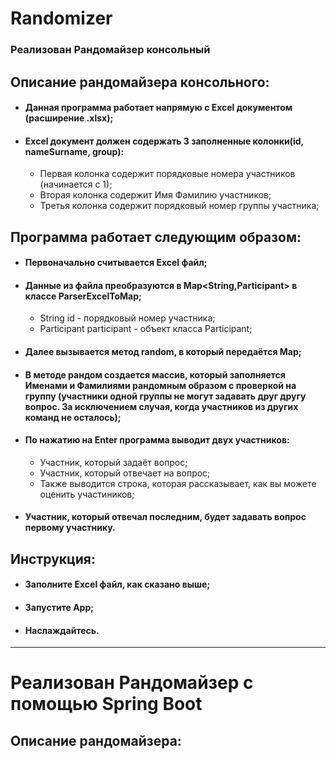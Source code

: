 # Randomizer
### Реализован Рандомайзер консольный
## Описание рандомайзера консольного:
 - #### Данная программа работает напрямую с Excel документом (расширение .xlsx);
 - #### Excel документ должен содержать 3 заполненные колонки(id, nameSurname, group):
    - Первая колонка содержит порядковые номера участников (начинается с 1);
    - Вторая колонка содержит Имя Фамилию участников;
    - Третья колонка содержит порядковый номер группы участника;
## Программа работает следующим образом:
   - #### Первоначально считывается Excel файл;
   - #### Данные из файла преобразуются в Map<String,Participant> в классе ParserExcelToMap;
     - String id - порядковый номер участника;
     - Participant participant - объект класса Participant;
   - #### Далее вызывается метод random, в который передаётся Map;
   - #### В методе рандом создается массив, который заполняется Именами и Фамилиями рандомным образом с проверкой на группу (участники одной группы не могут задавать друг другу вопрос. За исключением случая, когда участников из других команд не осталось);
   - #### По нажатию на Enter программа выводит двух участников:
     - Участник, который задаёт вопрос;
     - Участник, который отвечает на вопрос;
     - Также выводится строка, которая рассказывает, как вы можете оценить участиников;
   - #### Участник, который отвечал последним, будет задавать вопрос первому участнику.
## Инструкция:
   - #### Заполните Excel файл, как сказано выше; 
   - #### Запустите App;
   - #### Наслаждайтесь.
_____________________________________________________________________
# Реализован Рандомайзер с помощью Spring Boot
## Описание рандомайзера:
